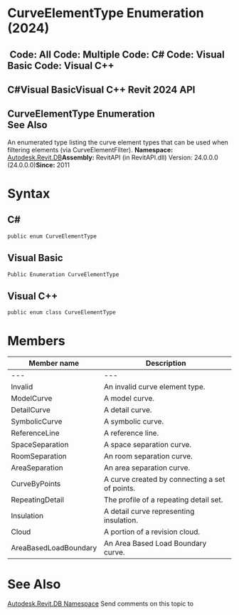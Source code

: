 # CurveElementType Enumeration (2024)

﻿
 Code: All Code: Multiple Code: C# Code: Visual Basic Code: Visual C++   
---  
C#Visual BasicVisual C++
Revit 2024 API  
---  
CurveElementType Enumeration  
See Also  
---  
An enumerated type listing the curve element types that can be used when filtering elements (via CurveElementFilter). 
**Namespace:** [Autodesk.Revit.DB](87546ba7-461b-c646-cbb1-2cb8f5bff8b2.md "Autodesk.Revit.DB Namespace")**Assembly:** RevitAPI (in RevitAPI.dll) Version: 24.0.0.0 (24.0.0.0)**Since:** 2011 
# Syntax
C#  
---  
```text
public enum CurveElementType
```
  
Visual Basic  
---  
```text
Public Enumeration CurveElementType
```
  
Visual C++  
---  
```text
public enum class CurveElementType
```
  
# Members
| Member name | Description |
| --- | --- |
| --- | --- |
| Invalid | An invalid curve element type. |
| ModelCurve | A model curve. |
| DetailCurve | A detail curve. |
| SymbolicCurve | A symbolic curve. |
| ReferenceLine | A reference line. |
| SpaceSeparation | A space separation curve. |
| RoomSeparation | An room separation curve. |
| AreaSeparation | An area separation curve. |
| CurveByPoints | A curve created by connecting a set of points. |
| RepeatingDetail | The profile of a repeating detail set. |
| Insulation | A detail curve representing insulation. |
| Cloud | A portion of a revision cloud. |
| AreaBasedLoadBoundary | An Area Based Load Boundary curve. |

# See Also
[Autodesk.Revit.DB Namespace](87546ba7-461b-c646-cbb1-2cb8f5bff8b2.md "Autodesk.Revit.DB Namespace")
Send comments on this topic to 